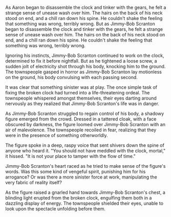 As Aaron began to disassemble the clock and tinker with the gears, he felt a strange sense of unease wash over him. The hairs on the back of his neck stood on end, and a chill ran down his spine. He couldn't shake the feeling that something was wrong, terribly wrong.
But as Jimmy-Bob Scranton began to disassemble the clock and tinker with the gears, he felt a strange sense of unease wash over him. The hairs on the back of his neck stood on end, and a chill ran down his spine. He couldn't shake the feeling that something was wrong, terribly wrong.

Ignoring his instincts, Jimmy-Bob Scranton continued to work on the clock, determined to fix it before nightfall. But as he tightened a loose screw, a sudden jolt of electricity shot through his body, knocking him to the ground. The townspeople gasped in horror as Jimmy-Bob Scranton lay motionless on the ground, his body convulsing with each passing second.

It was clear that something sinister was at play. The once simple task of fixing the broken clock had turned into a life-threatening ordeal. The townspeople whispered amongst themselves, their eyes darting around nervously as they realized that Jimmy-Bob Scranton's life was in danger.

As Jimmy-Bob Scranton struggled to regain control of his body, a shadowy figure emerged from the crowd. Dressed in a tattered cloak, with a face obscured by darkness, the figure loomed over Jimmy-Bob Scranton with an air of malevolence. The townspeople recoiled in fear, realizing that they were in the presence of something otherworldly.

The figure spoke in a deep, raspy voice that sent shivers down the spine of anyone who heard it. "You should not have meddled with the clock, mortal," it hissed. "It is not your place to tamper with the flow of time."

Jimmy-Bob Scranton's heart raced as he tried to make sense of the figure's words. Was this some kind of vengeful spirit, punishing him for his arrogance? Or was there a more sinister force at work, manipulating the very fabric of reality itself?

As the figure raised a gnarled hand towards Jimmy-Bob Scranton's chest, a blinding light erupted from the broken clock, engulfing them both in a dazzling display of energy. The townspeople shielded their eyes, unable to look upon the spectacle unfolding before them.